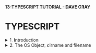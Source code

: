 #### [13-TYPESCRIPT TUTORIAL - DAVE GRAY](https://www.youtube.com/playlist?list=PL0Zuz27SZ-6NS8GXt5nPrcYpust89zq_b)

# TYPESCRIPT

<details>
  <summary>1. Introduction </summary>

# Git

```jsbs
echo "# x-typescript-davegray" >> README.md
git init
git add README.md
git commit -m "first commit"
git branch -M main
git remote add origin https://github.com/omeatai/x-typescript-davegray.git
git push -u origin main

git remote add origin https://github.com/omeatai/x-typescript-davegray.git
git branch -M main
git push -u origin main
```

```js
index.html
```

```jsbs

```

### output:

```js

```

# #End </details>

<details>
  <summary>2. The OS Object, dirname and filename </summary>

# OS Object, dirname and filename

### server.js:

```js

```

```bs
node server
```

### output:

```js

```

# #End </details>
